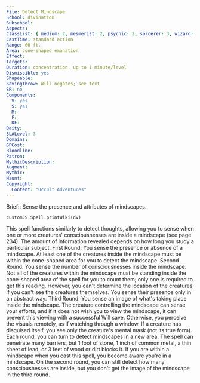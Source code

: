 ```yaml
---
File: Detect Mindscape
School: divination
Subschool: 
Aspects: 
ClassList: { medium: 2, mesmerist: 2, psychic: 2, sorcerer: 3, wizard: 3 }
CastTime: standard action
Range: 60 ft.
Area: cone-shaped emanation
Effect: 
Targets: 
Duration: concentration, up to 1 minute/level
Dismissible: yes
Shapeable: 
SavingThrow: Will negates; see text
SR: no
Components:
  V: yes
  S: yes
  M: 
  F: 
  DF: 
Deity: 
SLALevel: 3
Domains: 
GPCost: 
Bloodline: 
Patron: 
MythicDescription: 
Augment: 
Mythic: 
Haunt: 
Copyright:
  Content: "Occult Adventures"
---
```

Brief:: Sense the presence and attributes of mindscapes.

```dataviewjs
customJS.Spell.printWiki(dv)
```

This spell functions similarly to detect thoughts, allowing you to sense when one or more creatures' consciousnesses are  inside a mindscape (see page 234). The amount of information revealed depends on how long you study a particular subject.  First Round: You sense the presence or absence of a mindscape. At least one of the creatures inside the mindscape must be within the cone-shaped area for you to detect the mindscape.  Second Round: You sense the number of consciousnesses inside the mindscape. Not all of the creatures within the mindscape must be standing inside the cone-shaped area of the spell for you to count them; only one is required to get this reading. However, you can't determine the location of the creatures if you can't see the creatures themselves. You sense their presence only in an abstract way.  Third Round: You sense an image of what's taking place inside the mindscape. The creature controlling the mindscape can sense your efforts, and if it does not wish you to view the mindscape, it can prevent this viewing with a successful Will save. Otherwise, you perceive the visuals remotely, as if watching through a window. If a creature has disguised itself, you see only the creature's mental mask (not its true form).  Each round, you can turn to detect mindscapes in a new area. The spell can penetrate many barriers, but 1 foot of stone, 1 inch of common metal, a thin sheet of lead, or 3 feet of wood or dirt blocks it.  If you are within a mindscape when you cast this spell, you become aware you're in a mindscape. On the second round, you can still detect how many consciousnesses are inside, but you don't get the image of the mindscape in the third round.
